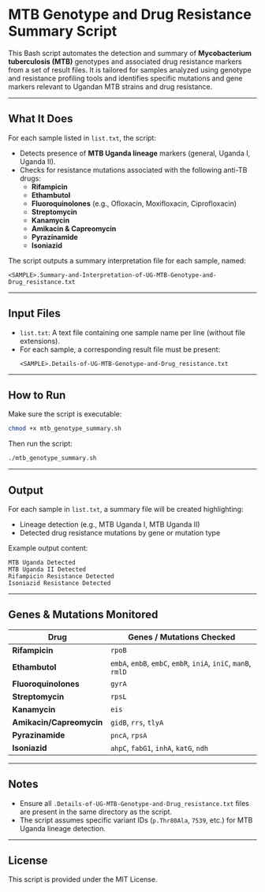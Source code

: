 
# MTB Genotype and Drug Resistance Summary Script

This Bash script automates the detection and summary of **Mycobacterium tuberculosis (MTB)** genotypes and associated drug resistance markers from a set of result files. It is tailored for samples analyzed using genotype and resistance profiling tools and identifies specific mutations and gene markers relevant to Ugandan MTB strains and drug resistance.

---

## What It Does

For each sample listed in `list.txt`, the script:

- Detects presence of **MTB Uganda lineage** markers (general, Uganda I, Uganda II).
- Checks for resistance mutations associated with the following anti-TB drugs:
  - **Rifampicin**
  - **Ethambutol**
  - **Fluoroquinolones** (e.g., Ofloxacin, Moxifloxacin, Ciprofloxacin)
  - **Streptomycin**
  - **Kanamycin**
  - **Amikacin & Capreomycin**
  - **Pyrazinamide**
  - **Isoniazid**

The script outputs a summary interpretation file for each sample, named:
```
<SAMPLE>.Summary-and-Interpretation-of-UG-MTB-Genotype-and-Drug_resistance.txt
```

---

## Input Files

- `list.txt`: A text file containing one sample name per line (without file extensions).
- For each sample, a corresponding result file must be present:
  ```
  <SAMPLE>.Details-of-UG-MTB-Genotype-and-Drug_resistance.txt
  ```

---

## How to Run

Make sure the script is executable:
```bash
chmod +x mtb_genotype_summary.sh
```

Then run the script:
```bash
./mtb_genotype_summary.sh
```

---

## Output

For each sample in `list.txt`, a summary file will be created highlighting:

- Lineage detection (e.g., MTB Uganda I, MTB Uganda II)
- Detected drug resistance mutations by gene or mutation type

Example output content:
```
MTB Uganda Detected
MTB Uganda II Detected
Rifampicin Resistance Detected
Isoniazid Resistance Detected
```

---

## Genes & Mutations Monitored

| Drug                  | Genes / Mutations Checked                     |
|-----------------------|-----------------------------------------------|
| **Rifampicin**        | `rpoB`                                        |
| **Ethambutol**        | `embA`, `embB`, `embC`, `embR`, `iniA`, `iniC`, `manB`, `rmlD` |
| **Fluoroquinolones**  | `gyrA`                                        |
| **Streptomycin**      | `rpsL`                                        |
| **Kanamycin**         | `eis`                                         |
| **Amikacin/Capreomycin** | `gidB`, `rrs`, `tlyA`                     |
| **Pyrazinamide**      | `pncA`, `rpsA`                                |
| **Isoniazid**         | `ahpC`, `fabG1`, `inhA`, `katG`, `ndh`       |

---

## Notes

- Ensure all `.Details-of-UG-MTB-Genotype-and-Drug_resistance.txt` files are present in the same directory as the script.
- The script assumes specific variant IDs (`p.Thr80Ala`, `7539`, etc.) for MTB Uganda lineage detection.

---

## License

This script is provided under the MIT License.
